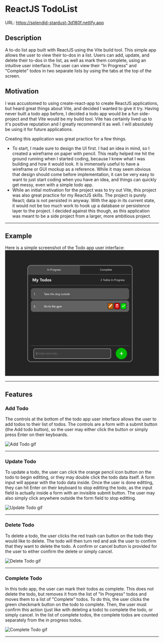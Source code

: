 # ReactJS TodoList

URL: https://splendid-stardust-3d180f.netlify.app

## Description

A to-do list app built with ReactJS using the Vite build tool. This simple app allows the user to view their to-dos in a list. Users can add, update, and delete their to-dos in the list, as well as mark them complete, using an intuitive user interface. The user can view their "In Progress" and "Complete" todos in two separate lists by using the tabs at the top of the screen.

## Motivation

I was accustomed to using create-react-app to create ReactJS applications, but heard great things about Vite, and decided I wanted to give it try. Having never built a todo app before, I decided a todo app would be a fun side-project and that Vite would be my build tool. Vite has certainly lived up to it's positive reputation and I greatly recommend it as well. I will absolutely be using it for future applications.

Creating this application was great practice for a few things.
- To start, I made sure to design the UI first. I had an idea in mind, so I created a wireframe on paper with pencil. This really helped me hit the ground running when I started coding, because I knew what I was building and how it would look. It is immensely useful to have a wireframe or GUI mockup as a reference. While it may seem obvious that design should come before implementation, it can be very easy to want to just start coding when you have an idea, and things can quickly get messy, even with a simple todo app.
- While an initial motivation for the project was to try out Vite, this project was also great practice for my ReactJS skills. The project is purely React; data is not persisted in anyway. With the app in its current state, it would not be too much work to hook up a database or persistence layer to the project. I decided against this though, as this application was meant to be a side project from a larger, more ambitious project.

---

## Example

Here is a simple screenshot of the Todo app user interface:
![todo-app-ui](assets/images/react-todo-example-ss.png)

---

## Features

### Add Todo

The controls at the bottom of the todo app user interface allows the user to add todos to their list of todos. The controls are a form with a submit button (the Add todo button), so the user may either click the button or simply press Enter on their keyboards.

<img src="https://media.giphy.com/media/zGnSDb32NfNAjGT7Nb/giphy.gif" alt="Add Todo gif">

---

### Update Todo

To update a todo, the user can click the orange pencil icon button on the todo to begin editting, or they may double click the todo data itself. A form input will appear with the todo data inside. Once the user is done editting, they can hit Enter on their keyboard to stop editting the todo, as the input field is actually inside a form with an invisible submit button. The user may also simply click anywhere outside the form field to stop editting.

<img src="https://media.giphy.com/media/IxWXIxEnhQDV7HnIu0/giphy.gif" alt="Update Todo gif">

---

### Delete Todo

To delete a todo, the user clicks the red trash can button on the todo they would like to delete. The todo will then turn red and ask the user to confirm that they want to delete the todo. A confirm or cancel button is provided for the user to either confirm the delete or simply cancel.

<img src="https://media.giphy.com/media/v1.Y2lkPTc5MGI3NjExMjlhMDkxYzg5MDZiMGZjYTI0MWFjZTQ1ZjE5MTFkMTc2NmU3MTNlZSZlcD12MV9pbnRlcm5hbF9naWZzX2dpZklkJmN0PWc/W0Yu17lHOsUWGMKWfB/giphy.gif" alt="Delete Todo gif">

---

### Complete Todo

In this todo app, the user can mark their todos as complete. This does not delete the todo, but removes it from the list of "In Progress" todos and moves them to a list of "Complete" todos. To do this, the user clicks the green checkmark button on the todo to complete. Then, the user must confirm this action (just like with deleting a todo) to complete the todo, or simply cancel. In the list of complete todos, the complete todos are counted separately from the in progress todos.

<img src="https://media.giphy.com/media/v1.Y2lkPTc5MGI3NjExNTFlZTdhMTFmYzQ0ZjJlMDNjM2M0ZmJhNGQxOGQ4NmM2Mjg0MTZhZiZlcD12MV9pbnRlcm5hbF9naWZzX2dpZklkJmN0PWc/W2sWiGVIHplPJgZckO/giphy.gif" alt="Complete Todo gif">

---
